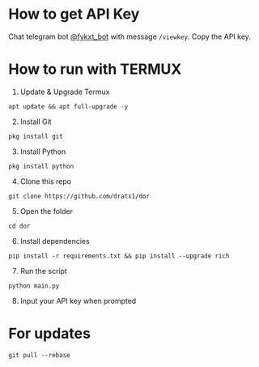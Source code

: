 # How to get API Key
Chat telegram bot [@fykxt_bot](https://t.me/fykxt_bot) with message `/viewkey`. Copy the API key.

# How to run with TERMUX
1. Update & Upgrade Termux
```
apt update && apt full-upgrade -y
```
2. Install Git
```
pkg install git
```
3. Install Python
```
pkg install python
```
4. Clone this repo
```
git clone https://github.com/dratx1/dor
```
5. Open the folder
```
cd dor
```
6. Install dependencies
```
pip install -r requirements.txt && pip install --upgrade rich
```
7. Run the script
```
python main.py
```
8. Input your API key when prompted


# For updates
```
git pull --rebase
```
